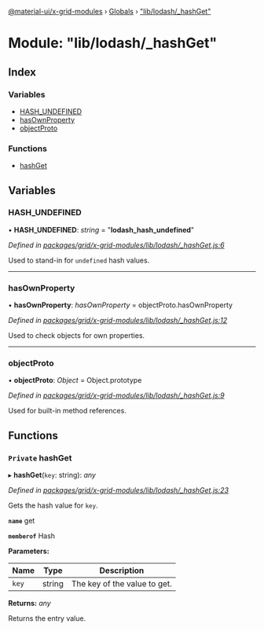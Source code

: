 [@material-ui/x-grid-modules](../README.md) › [Globals](../globals.md) › ["lib/lodash/_hashGet"](_lib_lodash__hashget_.md)

# Module: "lib/lodash/_hashGet"

## Index

### Variables

* [HASH_UNDEFINED](_lib_lodash__hashget_.md#hash_undefined)
* [hasOwnProperty](_lib_lodash__hashget_.md#hasownproperty)
* [objectProto](_lib_lodash__hashget_.md#objectproto)

### Functions

* [hashGet](_lib_lodash__hashget_.md#private-hashget)

## Variables

###  HASH_UNDEFINED

• **HASH_UNDEFINED**: *string* = "__lodash_hash_undefined__"

*Defined in [packages/grid/x-grid-modules/lib/lodash/_hashGet.js:6](https://github.com/mui-org/material-ui-x/blob/a679779/packages/grid/x-grid-modules/lib/lodash/_hashGet.js#L6)*

Used to stand-in for `undefined` hash values.

___

###  hasOwnProperty

• **hasOwnProperty**: *hasOwnProperty* = objectProto.hasOwnProperty

*Defined in [packages/grid/x-grid-modules/lib/lodash/_hashGet.js:12](https://github.com/mui-org/material-ui-x/blob/a679779/packages/grid/x-grid-modules/lib/lodash/_hashGet.js#L12)*

Used to check objects for own properties.

___

###  objectProto

• **objectProto**: *Object* = Object.prototype

*Defined in [packages/grid/x-grid-modules/lib/lodash/_hashGet.js:9](https://github.com/mui-org/material-ui-x/blob/a679779/packages/grid/x-grid-modules/lib/lodash/_hashGet.js#L9)*

Used for built-in method references.

## Functions

### `Private` hashGet

▸ **hashGet**(`key`: string): *any*

*Defined in [packages/grid/x-grid-modules/lib/lodash/_hashGet.js:23](https://github.com/mui-org/material-ui-x/blob/a679779/packages/grid/x-grid-modules/lib/lodash/_hashGet.js#L23)*

Gets the hash value for `key`.

**`name`** get

**`memberof`** Hash

**Parameters:**

Name | Type | Description |
------ | ------ | ------ |
`key` | string | The key of the value to get. |

**Returns:** *any*

Returns the entry value.
